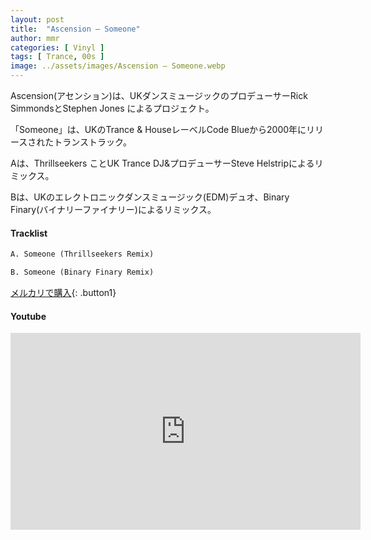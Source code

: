 ```yaml
---
layout: post
title:  "Ascension – Someone"
author: mmr
categories: [ Vinyl ]
tags: [ Trance, 00s ]
image: ../assets/images/Ascension – Someone.webp
---
```


Ascension(アセンション)は、UKダンスミュージックのプロデューサーRick SimmondsとStephen Jones によるプロジェクト。

「Someone」は、UKのTrance & HouseレーベルCode Blueから2000年にリリースされたトランストラック。

Aは、Thrillseekers ことUK Trance DJ&プロデューサーSteve Helstripによるリミックス。

Bは、UKのエレクトロニックダンスミュージック(EDM)デュオ、Binary Finary(バイナリーファイナリー)によるリミックス。


#### Tracklist
```md
A. Someone (Thrillseekers Remix)

B. Someone (Binary Finary Remix)
```

[メルカリで購入](https://jp.mercari.com/item/m58649131891?afid=6142608987){: .button1}

#### Youtube
<iframe width="560" height="315" src="https://www.youtube.com/embed/djb-C7AhYdE?si=Y62aI95kgLhC0Dkx" title="YouTube video player" frameborder="0" allow="accelerometer; autoplay; clipboard-write; encrypted-media; gyroscope; picture-in-picture; web-share" referrerpolicy="strict-origin-when-cross-origin" allowfullscreen></iframe>